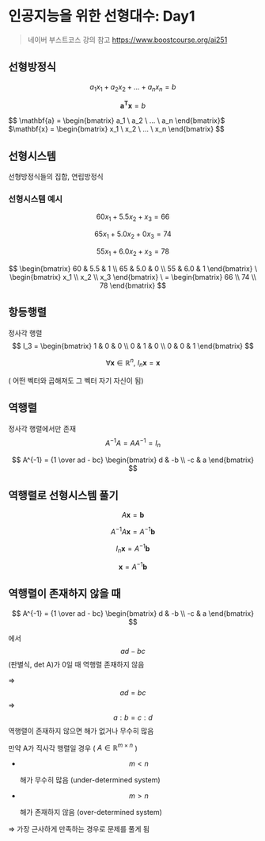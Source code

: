 # 인공지능을 위한 선형대수: Day1

> 네이버 부스트코스 강의 참고 https://www.boostcourse.org/ai251 



## 선형방정식

$$
a_1x_1+a_2x_2+...+a_nx_n=b
$$

$$
\mathbf{a}^\mathbf{T}\mathbf{x} = b
$$

$$
\mathbf{a} = \begin{bmatrix} a_1 \\ a_2 \\ ... \\ a_n \end{bmatrix}$ $\mathbf{x} = \begin{bmatrix} x_1 \\ x_2 \\ ... \\ x_n \end{bmatrix}
$$



## 선형시스템

선형방정식들의 집합, 연립방정식

### 선형시스템 예시

$$
60x_1+5.5x_2+x_3=66
$$

$$
65x_1+5.0x_2+0x_3=74
$$

$$
55x_1+6.0x_2+x_3=78
$$

$$
\begin{bmatrix} 60 & 5.5 & 1 \\ 65 & 5.0 & 0 \\ 55 & 6.0 & 1 \end{bmatrix} \ \begin{bmatrix} x_1 \\ x_2 \\ x_3 \end{bmatrix} \ = \begin{bmatrix} 66 \\ 74 \\ 78 \end{bmatrix}
$$



## 항등행렬

정사각 행렬
$$
I_3 = \begin{bmatrix} 1 & 0 & 0 \\ 0 & 1 & 0 \\ 0 & 0 & 1 \end{bmatrix}
$$

$$
\forall \mathbf{x} \in \mathbb{R}^n, \ I_n\mathbf{x} = \mathbf{x}
$$

 ( 어떤 벡터와 곱해져도 그 벡터 자기 자신이 됨)

## 역행렬

정사각 행렬에서만 존재
$$
A^{-1}A = AA^{-1}=I_n
$$

$$
A^{-1} = {1 \over ad - bc} \begin{bmatrix} d & -b \\ -c & a \end{bmatrix}
$$



## 역행렬로 선형시스템 풀기

$$
A\mathbf{x} = \mathbf{b}
$$

$$
A^{-1}A\mathbf{x} = A^{-1}\mathbf{b}
$$

$$
I_n\mathbf{x} = A^{-1}\mathbf{b}
$$

$$
\mathbf{x} = A^{-1}\mathbf{b}
$$



## 역행렬이 존재하지 않을 때

$$
A^{-1} = {1 \over ad - bc} \begin{bmatrix} d & -b \\ -c & a \end{bmatrix}
$$

에서 
$$
ad-bc
$$
(판별식, det A)가 0일 때 역행렬 존재하지 않음

⇒ 
$$
ad = bc
$$
⇒
$$
a:b = c:d
$$
역행렬이 존재하지 않으면 해가 없거나 무수히 많음

만약 A가 직사각 행렬일 경우 ( $A \in \mathbb{R}^{m×n}$ )

- $$
  m < n
  $$

  해가 무수히 많음 (under-determined system)

- $$
  m > n
  $$

  해가 존재하지 않음 (over-determined system)

⇒ 가장 근사하게 만족하는 경우로 문제를 풀게 됨







